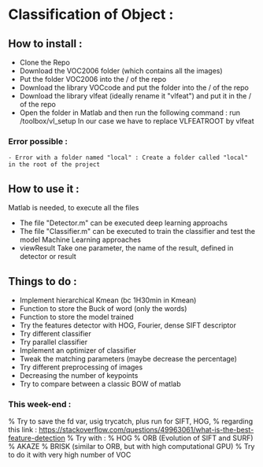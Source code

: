 # Classification of Object :
## How to install : 
- Clone the Repo
- Download the VOC2006 folder (which contains all the images)
- Put the folder VOC2006 into the / of the repo
- Download the library VOCcode and put the folder into the / of the repo
- Download the library vlfeat (ideally rename it "vlfeat") and put it in the / of the repo
- Open the folder in Matlab and then run the following command : run <VLFEATROOT>/toolbox/vl_setup
    In our case we have to replace VLFEATROOT by vlfeat

### Error possible : 
    - Error with a folder named "local" : Create a folder called "local" in the root of the project



## How to use it : 
Matlab is needed, to execute all the files
- The file "Detector.m" can be executed deep learning approachs
- The file "Classifier.m" can be executed to train the classifier and test the model Machine Learning approaches
- viewResult Take one parameter, the name of the result, defined in detector or result

## Things to do : 
- Implement hierarchical Kmean (bc 1H30min in Kmean)
- Function to store the Buck of word (only the words)
- Function to store the model trained
- Try the features detector with HOG, Fourier, dense SIFT descriptor
- Try different classifier
- Try parallel classifier
- Implement an optimizer of classifier
- Tweak the matching parameters (maybe decrease the percentage)
- Try different preprocessing of images
- Decreasing the number of keypoints
- Try to compare between a classic BOW of matlab
### This week-end : 
% Try to save the fd var, usig trycatch, plus run for SIFT, HOG, 
    % regarding this link : https://stackoverflow.com/questions/49963061/what-is-the-best-feature-detection
    % Try with : 
    % HOG
    % ORB (Evolution of SIFT and SURF)
    % AKAZE
    % BRISK (similar to ORB, but with high computational GPU)
    % Try to do it with very high number of VOC